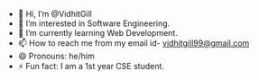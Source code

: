 - 👋 Hi, I’m @VidhitGill
- 👀 I’m interested in Software Engineering.
- 🌱 I’m currently learning Web Development.
- 📫 How to reach me from my email id- vidhitgill99@gmail.com
- 😄 Pronouns: he/him
- ⚡ Fun fact: I am a 1st year CSE student.

<!---
Vidhit666/Vidhit666 is a ✨ special ✨ repository because its `README.md` (this file) appears on your GitHub profile.
You can click the Preview link to take a look at your changes.
--->
